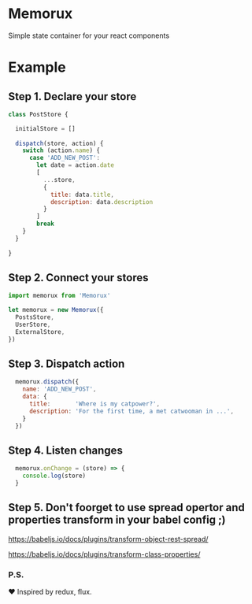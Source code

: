 # Memorux
Simple state container for your react components

# Example

## Step 1. Declare your store

```javascript
class PostStore {

  initialStore = []
  
  dispatch(store, action) {
    switch (action.name) {
      case 'ADD_NEW_POST':
        let date = action.date
        [
          ...store,
          { 
            title: data.title, 
            description: data.description 
          }
        ]
        break
    }
  }
  
}
````

## Step 2. Connect your stores

```javascript
import memorux from 'Memorux'

let memorux = new Memorux({
  PostsStore,
  UserStore,
  ExternalStore,
})
```

## Step 3. Dispatch action

```javascript
  memorux.dispatch({
    name: 'ADD_NEW_POST',
    data: {
      title:       'Where is my catpower?',
      description: 'For the first time, a met catwooman in ...',
    }
  })
```

## Step 4. Listen changes

```javascript
  memorux.onChange = (store) => {
    console.log(store)
  }
```

## Step 5. Don't foorget to use spread opertor and properties transform in your babel config ;) 
https://babeljs.io/docs/plugins/transform-object-rest-spread/

https://babeljs.io/docs/plugins/transform-class-properties/

### P.S.
:heart: Inspired by redux, flux. 
